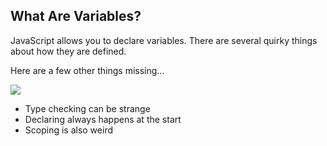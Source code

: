 ## What Are Variables?

JavaScript allows you to declare variables. There are several quirky things about how they are defined.

Here are a few other things missing...

![](./happy.gif)

* Type checking can be strange
* Declaring always happens at the start
* Scoping is also weird
